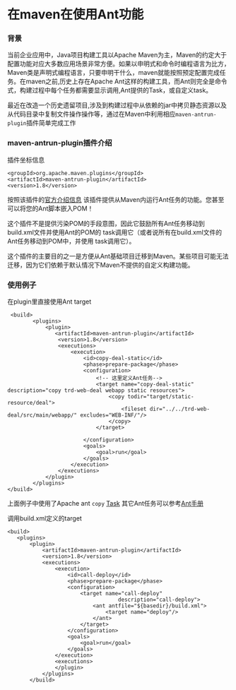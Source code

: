 
# 在maven在使用Ant功能

### 背景
当前企业应用中，Java项目构建工具以Apache Maven为主，Maven的约定大于配置功能对应大多数应用场景非常方便。如果以申明式和命令时编程语言为比方，Maven类是声明式编程语言，只要申明干什么，maven就能按照预定配置完成任务。在maven之前,历史上存在Apache Ant这样的构建工具，而Ant则完全是命令式，构建过程中每个任务都需要显示调用,Ant提供的Task，或自定义task。

最近在改造一个历史遗留项目,涉及到构建过程中从依赖的jar中拷贝静态资源以及从代码目录中复制文件操作操作等，通过在Maven中利用相应```maven-antrun-plugin```插件简单完成工作

### maven-antrun-plugin插件介绍
插件坐标信息

```
<groupId>org.apache.maven.plugins</groupId>
<artifactId>maven-antrun-plugin</artifactId>
<version>1.8</version>
```
按照该插件的[官方介绍信息](https://ant.apache.org/manual/index.html)
该插件提供从Maven内运行Ant任务的功能。您甚至可以将您的Ant脚本嵌入POM！

这个插件不是提供污染POM的手段意图，因此它鼓励所有Ant任务移动到build.xml文件并使用Ant的POM的<ant/> task调用它（或者说所有在build.xml文件的Ant任务移动到POM中，并使用<ant/> task调用它）。

这个插件的主要目的之一是方便从Ant基础项目迁移到Maven。某些项目可能无法迁移，因为它们依赖于默认情况下Maven不提供的自定义构建功能。

### 使用例子

在plugin里直接使用Ant target

```
 <build>
        <plugins>
            <plugin>
               <artifactId>maven-antrun-plugin</artifactId>
                <version>1.8</version>
                <executions>
                    <execution>
                        <id>copy-deal-static</id>
                        <phase>prepare-package</phase>
                        <configuration>
                            <!-- 这里定义Ant任务-->
                            <target name="copy-deal-static" description="copy trd-web-deal webapp static resources">
                                <copy todir="target/static-resource/deal">
                                    <fileset dir="../../trd-web-deal/src/main/webapp/" excludes="WEB-INF/"/>
                                </copy>
                            </target>

                        </configuration>
                        <goals>
                            <goal>run</goal>
                        </goals>
                    </execution>                        
                </executions>
            </plugin>
        </plugins>
</build>                                 
```
 上面例子中使用了Apache ant ```copy``` [Task](https://ant.apache.org/manual/Tasks/copy.html) 其它Ant任务可以参考[Ant手册](https://ant.apache.org/manual/index.html)
  
 调用build.xml定义的target
 
 ```
<build>
	<plugins>
		<plugin>
			<artifactId>maven-antrun-plugin</artifactId>
			<version>1.8</version>
			<executions>
				<execution>
					<id>call-deploy</id>
					<phase>prepare-package</phase>
					<configuration>
						<target name="call-deploy"
                                    description="call-deploy">
							<ant antfile="${basedir}/build.xml">
								<target name="deploy"/>
							</ant>
						</target>
					</configuration>
					<goals>
						<goal>run</goal>
					</goals>
				</execution>
				<executions>
				</plugin>
			</plugins>
		</build>                
 
 ```
 
 
